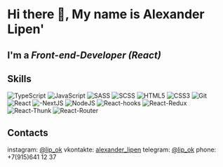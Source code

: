 # Hi there 👋, My name is Alexander Lipen'
## I'm a *Front-end-Developer (React)*

## Skills
![TypeScript](https://img.shields.io/badge/-TypeScript-yellowgreen)
![JavaScript](https://img.shields.io/badge/-JavaScript-green)
![SASS](https://img.shields.io/badge/-SASS-blue)
![SCSS](https://img.shields.io/badge/-SCSS-blue)
![HTML5](https://img.shields.io/badge/-HTML5-red)
![CSS3](https://img.shields.io/badge/-CSS3-pink)
![Git](https://img.shields.io/badge/-Git-white)
![React](https://img.shields.io/badge/-React-orange)
![-NextJS](https://img.shields.io/badge/-NextJS-lightgrey)
![NodeJS](https://img.shields.io/badge/-NodeJS-blue)
![React-hooks](https://img.shields.io/badge/-React-hooks-green)
![React-Redux](https://img.shields.io/badge/-React-Redux-yellowgreen)
![React-Thunk](https://img.shields.io/badge/-React-Thunk-red)
![React-Router](https://img.shields.io/badge/-React-Router-yellow)

## Contacts
instagram: [@lip_ok](https://www.instagram.com/lip_ok/)
vkontakte: [alexander_lipen](https://vk.com/alexander_lipen)
telegram: [@lip_ok](https://t.me/lip_ok)
phone: +7(915)641 12 37




 

<!--
**Lip-ok/Lip-ok** is a ✨ _special_ ✨ repository because its `README.md` (this file) appears on your GitHub profile.

Here are some ideas to get you started:

- 🔭 I’m currently working on ...
- 🌱 I’m currently learning ...
- 👯 I’m looking to collaborate on ...
- 🤔 I’m looking for help with ...
- 💬 Ask me about ...
- 📫 How to reach me: ...
- 😄 Pronouns: ...
- ⚡ Fun fact: ...
-->
